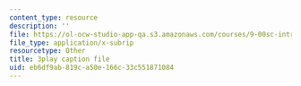 ```yaml
---
content_type: resource
description: ''
file: https://ol-ocw-studio-app-qa.s3.amazonaws.com/courses/9-00sc-introduction-to-psychology-fall-2011/eb6df9ab819ca50e166c33c551871084_SFPPw6sDHEI.srt
file_type: application/x-subrip
resourcetype: Other
title: 3play caption file
uid: eb6df9ab-819c-a50e-166c-33c551871084
---
```

